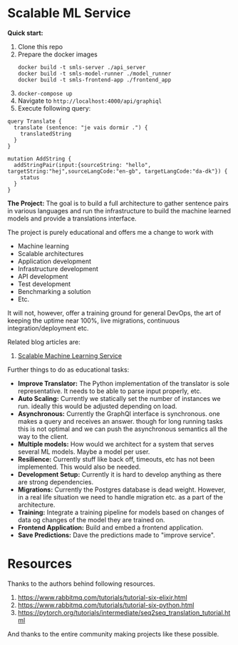 # Scalable ML Service

__Quick start:__

1. Clone this repo
2. Prepare the docker images
   ```
   docker build -t smls-server ./api_server
   docker build -t smls-model-runner ./model_runner
   docker build -t smls-frontend-app ./frontend_app
   ```
3. `docker-compose up`
4. Navigate to `http://localhost:4000/api/graphiql`
5. Execute following query:

```
query Translate {
  translate (sentence: "je vais dormir .") {
    translatedString
  }
}

mutation AddString {
  addStringPair(input:{sourceString: "hello", targetString:"hej",sourceLangCode:"en-gb", targetLangCode:"da-dk"}) {
    status
  }
}
```


__The Project:__ The goal is to build a full architecture to gather sentence
pairs in various languages and run the infrastructure to build the machine
learned models and provide a translations interface.

The project is purely educational and offers me a change to work with

* Machine learning
* Scalable architectures
* Application development
* Infrastructure development
* API development
* Test development
* Benchmarking a solution
* Etc.

It will not, however, offer a training ground for general DevOps, the art
of keeping the uptime near 100%, live migrations, continuous
integration/deployment etc.

Related blog articles are:

1. [Scalable Machine Learning Service](https://www.madsbuch.com/scalable-ml-service/)

Further things to do as educational tasks:

* __Improve Translator:__ The Python implementation of the translator is sole
  representative. It needs to be able to parse input properly, etc.
* __Auto Scaling:__ Currently we statically set the number of instances we run.
  ideally this would be adjusted depending on load.
* __Asynchronous:__ Currently the GraphQl interface is synchronous. one makes a
  query and receives an answer. though for long running tasks this is not
  optimal and we can push the asynchronous semantics all the way to the client.
* __Multiple models:__ How would we architect for a system that serves several
  ML models. Maybe a model per user.
* __Resilience:__ Currently stuff like back off, timeouts, etc has not been
  implemented. This would also be needed.
* __Development Setup:__ Currently it is hard to develop anything as there are
  strong dependencies.
* __Migrations:__ Currently the Postgres database is dead weight. However, in
  a real life situation we need to handle migration etc. as a part of the
  architecture.
* __Training:__ Integrate a training pipeline for models based on changes of
  data og changes of the model they are trained on.
* __Frontend Application:__ Build and embed a frontend application.
* __Save Predictions:__ Dave the predictions made to "improve service".


# Resources
Thanks to the authors behind following resources.

1. https://www.rabbitmq.com/tutorials/tutorial-six-elixir.html
2. https://www.rabbitmq.com/tutorials/tutorial-six-python.html
3. https://pytorch.org/tutorials/intermediate/seq2seq_translation_tutorial.html

And thanks to the entire community making projects like these possible.